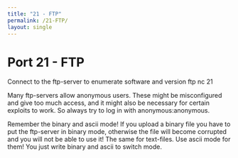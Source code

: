 ```yaml
---
title: "21 - FTP"
permalink: /21-FTP/
layout: single
---
```


# Port 21 - FTP 

Connect to the ftp-server to enumerate software and version ftp nc 21

Many ftp-servers allow anonymous users. These might be misconfigured and give too much access, and it might also be necessary for certain exploits to work. So always try to log in with anonymous:anonymous.

Remember the binary and ascii mode! If you upload a binary file you have to put the ftp-server in binary mode, otherwise the file will become corrupted and you will not be able to use it! The same for text-files. Use ascii mode for them! You just write binary and ascii to switch mode.
